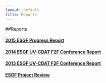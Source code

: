 ```yaml
---
layout: default
title: Reports
---
```


##Reports


#### <a href="media/pdf/2015-ESGF-Progress-Report.pdf" target="_blank">2015 ESGF Progress Report</a>
#### <a href="http://aims-group.github.io/pdf/2014-ESGF_UV-CDAT_Conference_Report.pdf" target="_blank">2014 ESGF UV-CDAT F2F Conference Report </a>
#### <a href="http://uvcdat.llnl.gov/pdf/ESGF_UV-CDAT_Meeting_Report_December2013.pdf" target="_blank">2013 ESGF UV-CDAT F2F Conference Report </a>
#### <a href="media/pdf/esgf-project-review.pdf" target="_blank">ESGF Project Review</a>
